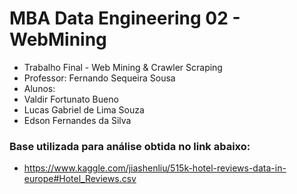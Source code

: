 # MBA Data Engineering 02 - WebMining

- Trabalho Final - Web Mining & Crawler Scraping
- Professor: Fernando Sequeira Sousa
- Alunos:
- Valdir Fortunato Bueno
- Lucas Gabriel de Lima Souza
- Edson Fernandes da Silva


### Base utilizada para análise obtida no link abaixo:
- https://www.kaggle.com/jiashenliu/515k-hotel-reviews-data-in-europe#Hotel_Reviews.csv

